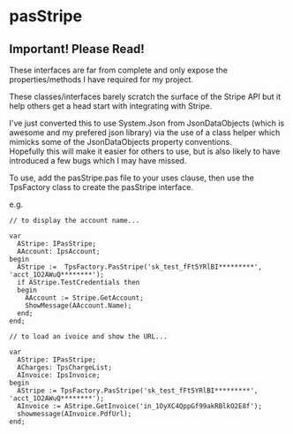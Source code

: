 # pasStripe

## Important! Please Read!

These interfaces are far from complete and only expose the properties/methods I have required for my project. 

These classes/interfaces barely scratch the surface of the Stripe API but it help others get a head start with integrating with Stripe.

I've just converted this to use System.Json from JsonDataObjects (which is awesome and my prefered json library) via the use of a class helper which mimicks some of the JsonDataObjects property conventions.  
Hopefully this will make it easier for others to use, but is also likely to have introduced a few bugs which I may have missed.

To use, add the pasStripe.pas file to your uses clause, then use the TpsFactory class to create the pasStripe interface.

e.g.

```
// to display the account name...

var
  AStripe: IPasStripe;
  AAccount: IpsAccount;
begin
  AStripe :=  TpsFactory.PasStripe('sk_test_fFt5YRlBI*********', 'acct_1O2AWuQ********');
  if AStripe.TestCredentials then
  begin
    AAccount := Stripe.GetAccount;
    ShowMessage(AAccount.Name);
  end;
end;
```
```
// to load an ivoice and show the URL...

var
  AStripe: IPasStripe;
  ACharges: TpsChargeList;
  AInvoice: IpsInvoice;
begin
  AStripe := TpsFactory.PasStripe('sk_test_fFt5YRlBI*********', 'acct_1O2AWuQ********');
  AInvoice := AStripe.GetInvoice('in_1OyXC4QppGf99akRBlkO2E8f');
  showmessage(AInvoice.PdfUrl);
end;
```
